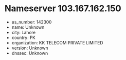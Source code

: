 # Nameserver 103.167.162.150

* as_number: 142300
* name: Unknown
* city: Lahore
* country: PK
* organization: KK TELECOM PRIVATE LIMITED
* version: Unknown
* dnssec: Unknown
